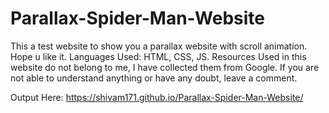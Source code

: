 # Parallax-Spider-Man-Website
This a test website to show you a parallax website with scroll animation. Hope u like it. 
Languages Used: HTML, CSS, JS.
Resources Used in this website do not belong to me, I have collected them from Google. If you are not able to understand anything or have any doubt, leave a comment.

Output Here: https://shivam171.github.io/Parallax-Spider-Man-Website/
